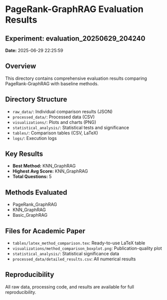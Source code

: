 # PageRank-GraphRAG Evaluation Results

## Experiment: evaluation_20250629_204240
**Date:** 2025-06-29 22:25:59

## Overview
This directory contains comprehensive evaluation results comparing PageRank-GraphRAG with baseline methods.

## Directory Structure
- `raw_data/`: Individual comparison results (JSON)
- `processed_data/`: Processed data (CSV)
- `visualizations/`: Plots and charts (PNG)
- `statistical_analysis/`: Statistical tests and significance
- `tables/`: Comparison tables (CSV, LaTeX)
- `logs/`: Execution logs

## Key Results
- **Best Method:** KNN_GraphRAG
- **Highest Avg Score:** KNN_GraphRAG
- **Total Questions:** 5

## Methods Evaluated
- PageRank_GraphRAG
- KNN_GraphRAG
- Basic_GraphRAG

## Files for Academic Paper
- `tables/latex_method_comparison.tex`: Ready-to-use LaTeX table
- `visualizations/method_comparison_boxplot.png`: Publication-quality plot
- `statistical_analysis/`: Statistical significance data
- `processed_data/detailed_results.csv`: All numerical results

## Reproducibility
All raw data, processing code, and results are available for full reproducibility.
